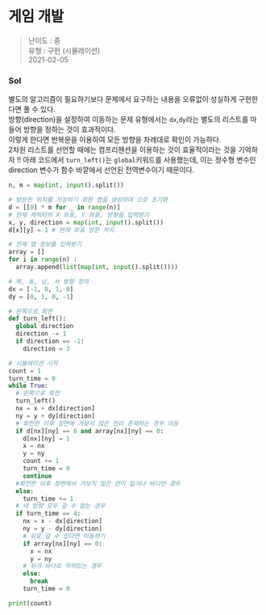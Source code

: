 # 게임 개발
> 난이도 : 중   
> 유형 : 구현 (시뮬레이션)   
> 2021-02-05

### Sol
별도의 알고리즘이 필요하기보다 문제에서 요구하는 내용을 오류없이 성실하게 구현한다면 풀 수 있다.  
방향(direction)을 설정하여 이동하는 문제 유형에서는 `dx`,`dy`라는 별도의 리스트를 마들어 방향을 정하는 것이 효과적이다.  
이렇게 한다면 반복문을 이용하여 모든 방향을 차례대로 확인이 가능하다.  
2차원 리스트를 선언할 때에는 컴프리헨션을 이용하는 것이 효율적이라는 것을 기억하자 !!
아래 코드에서 `turn_left()`는 `global`키워드를 사용했는데, 이는 정수형 변수인 direction 변수가 함수 바깥에서 선언된 전역변수이기 때문이다.
```python
n, m = map(int, input().split())

# 방문한 위치를 저장하기 위한 맵을 생성하여 으로 초기화
d = [[0] * m for _ in range(n)]
# 현재 캐릭터의 X 좌표, Y 좌표, 방향을 입력받기
x, y, direction = map(int, input().split())
d[x][y] = 1 # 현재 좌표 방문 처리

# 전체 맵 정보를 입력받기
array = []
for i in range(n) :
  array.append(list(map(int, input().split())))

# 북, 동, 남, 서 방향 정의
dx = [-1, 0, 1, 0]
dy = [0, 1, 0, -1]

# 왼쪽으로 회전
def turn_left():
  global direction
  direction -= 1
  if direction == -1:
    direction = 3

# 시뮬레이션 시작
count = 1
turn_time = 0
while True:
  # 왼쪽으로 회전
  turn_left()
  nx = x + dx[direction]
  ny = y + dy[direction]
  # 회전한 이후 정면에 가보지 않은 칸이 존재하는 경우 이동
  if d[nx][ny] == 0 and array[nx][ny] == 0:
    d[nx][ny] = 1
    x = nx
    y = ny
    count += 1
    turn_time = 0
    continue
  #회전한 이후 정면에서 가보지 않은 칸이 없거나 바다인 경우
  else:
    turn_time += 1
  # 네 방향 모두 갈 수 없는 경우
  if turn_time == 4:
    nx = x - dx[direction]
    ny = y - dy[direction] 
    # 뒤로 갈 수 있다면 이동하기
    if array[nx][ny] == 0:
      x = nx
      y = ny
    # 뒤가 바다로 막혀있는 경우
    else:
      break
    turn_time = 0

print(count)
```
